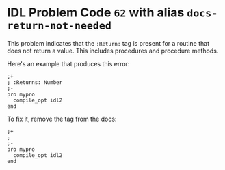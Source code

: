 # IDL Problem Code `62` with alias `docs-return-not-needed`

<!--@include: ./severity/disable_problem.md-->

<!--@include: ./severity/docs_error.md-->

This problem indicates that the `:Return:` tag is present for a routine that does not return a value. This includes procedures and procedure methods.

Here's an example that produces this error:

```idl{2}
;+
; :Returns: Number
;-
pro mypro
  compile_opt idl2
end
```

To fix it, remove the tag from the docs:

```idl{2}
;+
;
;-
pro mypro
  compile_opt idl2
end
```
